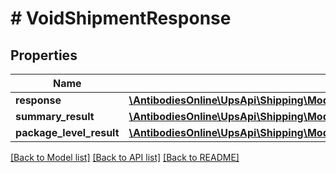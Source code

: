 # # VoidShipmentResponse

## Properties

Name | Type | Description | Notes
------------ | ------------- | ------------- | -------------
**response** | [**\AntibodiesOnline\UpsApi\Shipping\Model\VoidShipmentResponseResponse**](VoidShipmentResponseResponse.md) |  |
**summary_result** | [**\AntibodiesOnline\UpsApi\Shipping\Model\VoidShipmentResponseSummaryResult**](VoidShipmentResponseSummaryResult.md) |  |
**package_level_result** | [**\AntibodiesOnline\UpsApi\Shipping\Model\VoidShipmentResponsePackageLevelResult1**](VoidShipmentResponsePackageLevelResult1.md) |  | [optional]

[[Back to Model list]](../../README.md#models) [[Back to API list]](../../README.md#endpoints) [[Back to README]](../../README.md)
